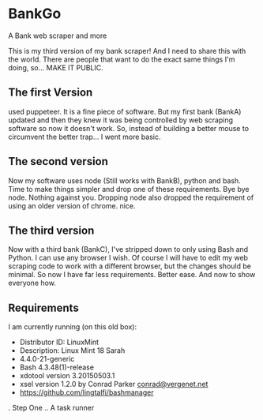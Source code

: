 # BankGo
A Bank web scraper and more

This is my third version of my bank scraper!  And I need to share this with the world.  There are people that want to do the exact same things I'm doing, so...  MAKE IT PUBLIC.


## The first Version
used puppeteer.  It is a fine piece of software.  But my first bank (BankA) updated and then they knew it was being controlled by web scraping software so now it doesn't work.  So, instead of building a better mouse to circumvent the better trap...  I went more basic.

## The second version
Now my software uses node (Still works with BankB), python and bash.  Time to make things simpler and drop one of these requirements.  Bye bye node.  Nothing against you.  Dropping node also dropped the requirement of using an older version of chrome.  nice.

## The third version
Now with a third bank (BankC), I've stripped down to only using Bash and Python.  I can use any browser I wish.  Of course I will have to edit my web scraping code to work with a different browser, but the changes should be minimal.  So now I have far less requirements.  Better ease.  And now to show everyone how.

## Requirements
I am currently running (on this old box):
* Distributor ID:	LinuxMint
* Description:	Linux Mint 18 Sarah
* 4.4.0-21-generic
* Bash 4.3.48(1)-release
* xdotool version 3.20150503.1
* xsel version 1.2.0 by Conrad Parker <conrad@vergenet.net>
* https://github.com/lingtalfi/bashmanager


. Step One
.. A task runner
